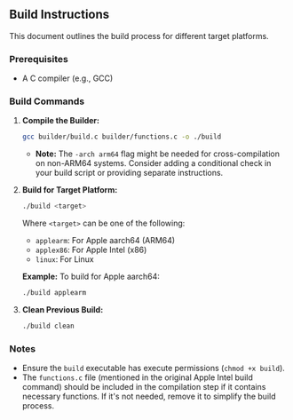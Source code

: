 ## Build Instructions

This document outlines the build process for different target platforms.

### Prerequisites

*   A C compiler (e.g., GCC)

### Build Commands

1.  **Compile the Builder:**

    ```bash
    gcc builder/build.c builder/functions.c -o ./build 
    ```

    *   **Note:**  The `-arch arm64` flag might be needed for cross-compilation on non-ARM64 systems.  Consider adding a conditional check in your build script or providing separate instructions.

2.  **Build for Target Platform:**

    ```bash
    ./build <target>
    ```

    Where `<target>` can be one of the following:

    *   `applearm`:  For Apple aarch64 (ARM64)
    *   `applex86`: For Apple Intel (x86)
    *   `linux`: For Linux

    **Example:** To build for Apple aarch64:

    ```bash
    ./build applearm
    ```

3.  **Clean Previous Build:**

    ```bash
    ./build clean
    ```

### Notes

*   Ensure the `build` executable has execute permissions (`chmod +x build`).
*   The `functions.c` file (mentioned in the original Apple Intel build command) should be included in the compilation step if it contains necessary functions.  If it's not needed, remove it to simplify the build process.